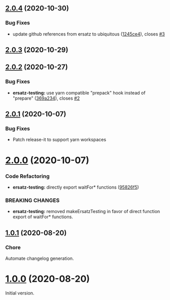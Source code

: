 ## [2.0.4](https://github.com/formidable-webview/ubiquitous/compare/@formidable-webview/ersatz-testing@2.0.3...@formidable-webview/ersatz-testing@2.0.4) (2020-10-30)


### Bug Fixes

* update github references from ersatz to ubiquitous ([1245ce4](https://github.com/formidable-webview/ubiquitous/commit/1245ce43f04e939a99e130cdb3d18213599bd071)), closes [#3](https://github.com/formidable-webview/ubiquitous/issues/3)

## [2.0.3](https://github.com/formidable-webview/ersatz/compare/@formidable-webview/ersatz-testing@2.0.2...@formidable-webview/ersatz-testing@2.0.3) (2020-10-29)

## [2.0.2](https://github.com/formidable-webview/ersatz/compare/@formidable-webview/ersatz-testing@2.0.1...@formidable-webview/ersatz-testing@2.0.2) (2020-10-27)


### Bug Fixes

* **ersatz-testing:** use yarn compatible "prepack" hook instead of "prepare" ([369a234](https://github.com/formidable-webview/ersatz/commit/369a2346b6bb418d3f37626cde5a1654cc3eb8e0)), closes [#2](https://github.com/formidable-webview/ersatz/issues/2)

## [2.0.1](https://github.com/formidable-webview/ersatz/compare/@formidable-webview/ersatz-testing@2.0.0...@formidable-webview/ersatz-testing@2.0.1) (2020-10-07)

### Bug Fixes

- Patch release-it to support yarn workspaces

# [2.0.0](https://github.com/formidable-webview/ersatz/compare/@formidable-webview/ersatz-core@2.0.0...@formidable-webview/ersatz-testing@2.0.0) (2020-10-07)


### Code Refactoring

* **ersatz-testing:** directly export waitFor* functions ([95826f5](https://github.com/formidable-webview/ersatz/commit/95826f51e621c59b81968762a955dead99477aa1))


### BREAKING CHANGES

* **ersatz-testing:** removed makeErsatzTesting in favor of direct function
export of waitFor* functions.

## [1.0.1](https://github.com/formidable-webview/ersatz-testing/compare/v1.0.0...v1.0.1) (2020-08-20)

### Chore

Automate changelog generation.

# [1.0.0](https://github.com/formidable-webview/ersatz-testing/compare/v1.0.0...v1.0.1) (2020-08-20)

Initial version.
